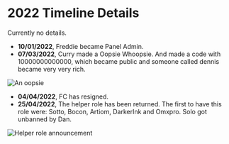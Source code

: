 # 2022 Timeline Details

Currently no details.  
- **10/01/2022**, Freddie became Panel Admin.
- **07/03/2022**, Curry made a Oopsie Whoopsie. And made a code with 10000000000000, which became public and someone called dennis became very very rich.

![An oopsie](/content/timeline/oopsie.png)

- **04/04/2022**, FC has resigned.
- **25/04/2022**, The helper role has been returned. The first to have this role were: Sotto, Bocon, Artiom, DarkerInk and Omxpro. Solo got unbanned by Dan.

![Helper role announcement](/content/timeline/helper-role.png)

